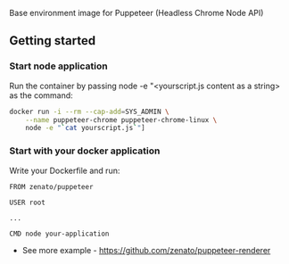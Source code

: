 Base environment image for Puppeteer (Headless Chrome Node API)

## Getting started

### Start node application
Run the container by passing node -e "<yourscript.js content as a string> as the command:

```bash
docker run -i --rm --cap-add=SYS_ADMIN \
    --name puppeteer-chrome puppeteer-chrome-linux \
    node -e "`cat yourscript.js`"]
```

### Start with your docker application
Write your Dockerfile and run:

```
FROM zenato/puppeteer

USER root

...

CMD node your-application
```

- See more example - https://github.com/zenato/puppeteer-renderer
